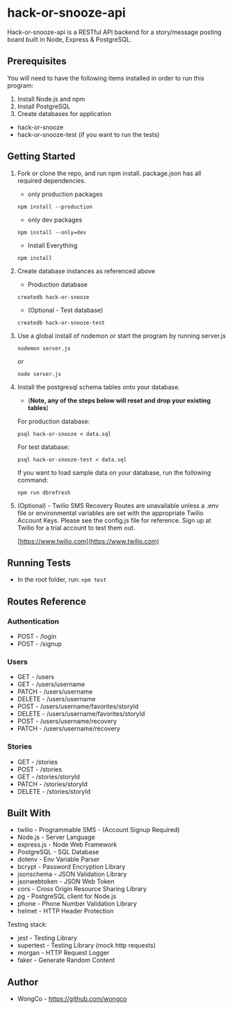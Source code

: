 # hack-or-snooze-api

Hack-or-snooze-api is a RESTful API backend for a story/message posting board built in Node, Express & PostgreSQL.

## Prerequisites

You will need to have the following items installed in order to run this program:

1. Install Node.js and npm
2. Install PostgreSQL
3. Create databases for application

- hack-or-snooze
- hack-or-snooze-test (if you want to run the tests)

## Getting Started

1. Fork or clone the repo, and run npm install. package.json has all required dependencies.

   - only production packages

   ```
   npm install --production
   ```

   - only dev packages

   ```
   npm install --only=dev
   ```

   - Install Everything

   ```
   npm install
   ```

2. Create database instances as referenced above

   - Production database

   ```
   createdb hack-or-snooze
   ```

   - (Optional - Test database)

   ```
   createdb hack-or-snooze-test
   ```

3. Use a global install of nodemon or start the program by running server.js

   ```
   nodemon server.js
   ```

   or

   ```
   node server.js
   ```

4. Install the postgresql schema tables onto your database.

   - (**Note, any of the steps below will reset and drop your existing tables**)

	For production database:
	
	```
	psql hack-or-snooze < data.sql
	```
	
	For test database:
	
	```
	psql hack-or-snooze-test < data.sql
	```
	
	If you want to load sample data on your database, run the following command:

	```
	npm run dbrefresh
	```

5. (Optional) - Twilio SMS Recovery Routes are unavailable unless a .env file or environmental variables are set with the appropriate Twilio Account Keys. Please see the config.js file for reference. Sign up at Twilio for a trial account to test them out.

   [https://www.twilio.com](https://www.twilio.com)

## Running Tests

- In the root folder, run:
  `npm test`

## Routes Reference

### Authentication

- POST - /login
- POST - /signup

### Users

- GET - /users
- GET - /users/username
- PATCH - /users/username
- DELETE - /users/username
- POST - /users/username/favorites/storyId
- DELETE - /users/username/favorites/storyId
- POST - /users/username/recovery
- PATCH - /users/username/recovery

### Stories

- GET - /stories
- POST - /stories
- GET - /stories/storyId
- PATCH - /stories/storyId
- DELETE - /stories/storyId

## Built With

- twilio - Programmable SMS - (Account Signup Required)
- Node.js - Server Language
- express.js - Node Web Framework
- PostgreSQL - SQL Database
- dotenv - Env Variable Parser
- bcrypt - Password Encryption Library
- jsonschema - JSON Validation Library
- jsonwebtoken - JSON Web Token
- cors - Cross Origin Resource Sharing Library
- pg - PostgreSQL client for Node.js
- phone - Phone Number Validation Library
- helmet - HTTP Header Protection

Testing stack:

- jest - Testing Library
- supertest - Testing Library (mock http requests)
- morgan - HTTP Request Logger
- faker - Generate Random Content

## Author

- WongCo - https://github.com/wongco

